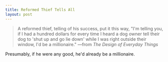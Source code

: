 ```yaml
---
title: Reformed Thief Tells All
layout: post
---
```


> A reformed thief, telling of his success, put it this way, "I'm telling you, if I had a hundred dollars for every time I heard a dog owner tell their dog to 'shut up and go lie down' while I was right outside their window, I'd be a millionaire."
<span id="quote-attribute">—from <em>The Design of Everyday Things</em></span>

Presumably, if he were any good, he'd already be a millionaire. 
